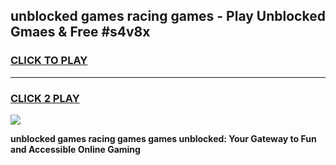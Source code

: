 
## unblocked games racing games - Play Unblocked Gmaes & Free #s4v8x
<h3>
<a href="https://news.freeplayer.one?title=unblocked_games_racing_games&ref=03M">CLICK TO PLAY</a></h3>
<hr>

<h3>
<a href="https://news.freeplayer.one?title=unblocked_games_racing_games&ref=03M">CLICK 2 PLAY</a>
  
</h3>

<a href="https://news.freeplayer.one?title=unblocked_games_racing_games&ref=03M"><img src="https://clearcache.store/games.png"></a>


**unblocked games racing games games unblocked: Your Gateway to Fun and Accessible Online Gaming**
